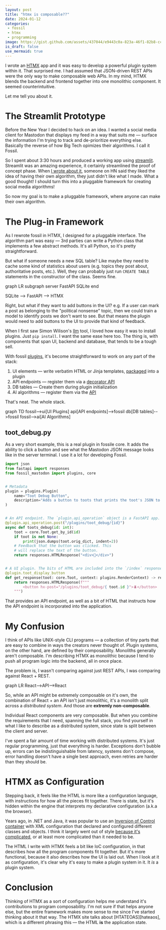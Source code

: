 ```yaml
---
layout: post
title: "htmx is composable??"
date: 2024-01-12
categories:
 - fossil
 - htmx
 - programming
image: https://gist.github.com/assets/437044/e9443c0a-823a-46f1-82b8-ccb8a13d7111
is_draft: false
use_mermaid: true
---
```


I wrote an [HTMX][hx] app and it was easy to develop a powerful plugin system within it. That surprised
me. I had assumed that JSON-driven REST APIs were the only way to make composable web APIs. In my mind, HTMX blends the 
backend and frontend together into one monolithic component. It seemed counterintuitive. 

Let me tell you about it.


# The Streamlit Prototype

Before the New Year I decided to hack on an idea. I wanted a social media client for Mastodon that
displays my feed in a way that suits me — surface the information I'm trying to track and de-prioritize
everything else. Basically the reverse of how Big Tech opimizes their algorithms. I call it Fossil.

So I spent about 3:30 hours and produced a working app using [streamlit][sl]. Streamlit was an
amazing experience, it certainly streamlined the proof of concept phase. When [I wrote about it][first],
someone on HN said they liked the idea of having their own algorithm, they just didn't like what I made.
What a good thought! I should turn this into a pluggable framework for creating social media
algorithms!

So now my goal is to make a pluggable framework, where anyone can make their own algorithm.


# The Plug-in Framework

As I rewrote fossil in HTMX, I designed for a pluggable interface. The algorithm part
was easy — 3rd parties can write a Python class that implements a few abstract methods. It's all
Python, so it's pretty straightforward.

But what if someone needs a new SQL table? Like maybe they need to cache some kind of statistics
about users (e.g. topics they post about, authoritative posts, etc.). Well, they can probably just 
run `CREATE TABLE` statements in the constructor of the class. Seems fine.

<div class="mermaid">
graph LR
  subgraph server
    FastAPI
    SQLite
  end

  SQLite --> FastAPI --> HTMX
</div>

Right, but what if they want to add buttons in the UI? e.g. If a user can mark a post as belonging
to the "political nonsense" topic, then we could train a model to identify posts we don't want to see.
But that means the plugin would need to add buttons to the UI to provide that kind of feedback.

When I first saw Simon Wilison's [llm][llm] tool, I loved how easy it was to install plugins. Just
`pip install`. I want the same ease here too. The thing is, with components that span UI, backend and
database, that tends to be a tough sell. 

With fossil [plugins][v0.2], it's become straightforward to work on any part of the stack:

1. UI elements — write verbatim HTML or Jinja templates, [packaged][pyproject.toml] into a plugin
2. API endpoints — register them via a [decorator API][toot_debug.py]
3. DB tables — Create them during plugin initialization
4. AI algorithms — register them via the [API][topic_cluster.py]

That's neat. The whole stack.

<div class="mermaid">
graph TD
  fossil-->ui[UI Plugins]
  api[API endpoints]-->fossil
  db[DB tables]-->fossil
  fossil-->ai[AI Algorithms]
</div>


## toot_debug.py

As a very short example, this is a real plugin in fossile core. It adds the ability to click a button
and see what the Mastodon JSON message looks like in the server terminal. I use it a lot for developing
Fossil.

```python
import json
from fastapi import responses
from fossil_mastodon import plugins, core


# Metadata
plugin = plugins.Plugin(
    name="Toot Debug Button",
    description="Adds a button to toots that prints the toot's JSON to the server's console.",
)


# An API endpoint. The `plugin.api_operation` object is a FastAPI app.
@plugin.api_operation.post("/plugins/toot_debug/{id}")
async def toots_debug(id: int):
    toot = core.Toot.get_by_id(id)
    if toot is not None:
        print(json.dumps(toot.orig_dict, indent=2))
    # Feedback that the button was clicked. This 
    # will replace the text of the button.
    return responses.HTMLResponse("<div>💯</div>")


# A UI plugin. The bits of HTML are included into the `/index` response.
@plugin.toot_display_button
def get_response(toot: core.Toot, context: plugins.RenderContext) -> responses.Response:
    return responses.HTMLResponse(f"""
        <button hx-post="/plugins/toot_debug/{ toot.id }">🪲</button>
    """)
```

That provides an API endpoint, as well as a bit of HTML that instructs how the API endpoint is incorporated
into the application.


# My Confusion

I think of APIs like UNIX-style CLI programs — a collection of tiny parts that are easy to combine
in ways the creators never thought of. Plugin systems, on the other hand, are defined by their composability.
Monoliths generally aren't composable. I'm describing HTMX as monolithic because I tend to push all 
program logic into the backend, all in once place.

The problem is, I wasn't comparing against just REST APIs, I was comparing against React + REST.

<div class="mermaid">
graph LR
  React-->API-->React
</div>

So, while an API might be extremely composable on it's own, the combination of React + an API isn't
just monolithic, it's a monolith split across a _distributed system_. And those are **extremly 
non-composable**.

Individual React components are very composable. But 
when you combine the requirements that I need, spanning the full stack, you find yourself in what
I like to describe as a distributed system, since state is split between the client and server.

I've spent a fair amount of time working with distributed systems. It's just regular programming,
just that everything is harder. Exceptions don't bubble up, errors can be indistinguishable from
latency, systems don't compose, error handling doesn't have a single best approach, even retries
are harder than they should be.


# HTMX as Configuration
Stepping back, it feels like the HTML is more like a configuration language, with instructions
for how all the pieces fit together. There is state, but it's hidden within the engine that interprets
my declarative configuration (a.k.a the browser). 

Years ago, in .NET and Java, it was popular to use an [Inversion of Control container][ioc] with
XML configuration that declared and configured different classes and objects. I think it largely
went out of style [because it's complicated][so], or at least more complicated than it needed to
be.

The HTML I write with HTMX feels a bit like IoC configuration, in that describes how all the 
program components fit together. But it's more functional, because it also describes how the UI
is laid out. When I look at it as configuration, it's clear why it's easy to make a plugin system 
in it. It _is_ a plugin system.


# Conclusion
Thinking of HTMX as a sort of configuration helps me understand it's contributions to program
composability. I'm not sure if that helps anyone else, but the entire framework makes more sense
to me since I've started thinking about it that way. The HTMX site talks about [HTATEOAS][hateaos],
which is a different phrasing this — the HTML **is** the application state. 



 [hx]: https://htmx.org/
 [sl]: https://streamlit.io/
 [first]: https://timkellogg.me/blog/2023/12/19/fossil
 [api]: https://fastapi.tiangolo.com/
 [sklearn]: https://scikit-learn.org/stable/modules/clustering.html
 [llm]: https://llm.datasette.io/en/stable/
 [ioc]: https://docs.spring.io/spring-framework/docs/4.2.x/spring-framework-reference/html/xsd-configuration.html
 [so]: https://stackoverflow.com/q/871405/503826
 [toot_debug.py]: https://github.com/tkellogg/fossil/blob/main/fossil_mastodon/plugin_impl/toot_debug.py
 [v0.2]: https://timkellogg.me/blog/2024/01/12/fossil-0.2
 [topic_cluster.py]: https://github.com/tkellogg/fossil/blob/main/fossil_mastodon/plugin_impl/topic_cluster.py
 [pyproject.toml]: https://github.com/tkellogg/fossil/blob/main/pyproject.toml#L26
 [hateoas]: https://htmx.org/essays/hateoas/
